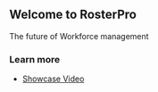 ## Welcome to RosterPro
The future of Workforce management



### Learn more
- [Showcase Video](https://www.youtube.com/watch?v=oQnOuMSG2ng)

